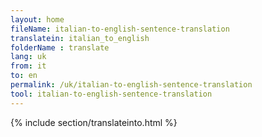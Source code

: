 ```yaml
---
layout: home
fileName: italian-to-english-sentence-translation
translatein: italian_to_english
folderName : translate
lang: uk
from: it
to: en
permalink: /uk/italian-to-english-sentence-translation
tool: italian-to-english-sentence-translation
---
```

{% include section/translateinto.html %}